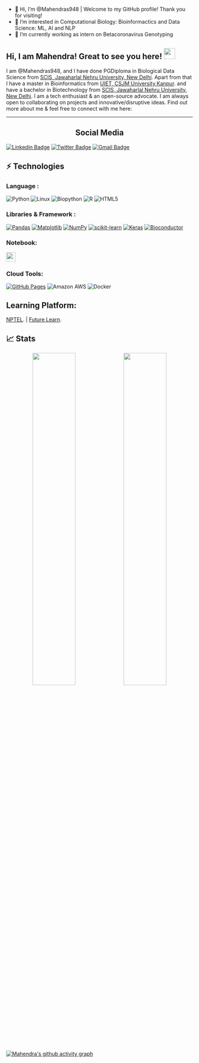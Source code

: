 - 👋 Hi, I’m @Mahendras948 | Welcome to my GitHub profile! Thank you for visiting!
- 👀 I’m interested in Computational Biology: Bioinformactics and Data Science: ML, AI and NLP
- 🌱 I’m currently working as intern on Betacoronavirus Genotyping

<!---
Mahendras948/Mahendras948 is a ✨ special ✨ repository because its `README.md` (this file) appears on your GitHub profile.
You can click the Preview link to take a look at your changes.
--->
## Hi, I am Mahendra! Great to see you here! <img src="https://raw.githubusercontent.com/aemmadi/aemmadi/master/wave.gif" width="30px">

I am @Mahendras948, and I have done PGDiploma in Biological Data Science from [SCIS, Jawaharlal Nehru University, New Delhi](https://jnu.ac.in/scis). Apart from that I have a master in Bioinformatics from [UIET, CSJM University,Kanpur](http://csjmu.ac.in/uiet-kanpur/departments/computer-science-and-engineering/). and have a bachelor in Biotechnology from [SCIS, Jawaharlal Nehru University, New Delhi](https://www.aksuniversity.ac.in/index.php/academics/life-sciences-technology). I am a tech enthusiast & an open-source advocate. I am always open to collaborating on projects and innovative/disruptive ideas. Find out more about me & feel free to connect with me here:
</p>
<hr />
<h2 align="center">Social Media</h2>
<p align="center">

[![Linkedin Badge](https://img.shields.io/badge/-mahendrasingh-blue?style=flat-square&logo=Linkedin&logoColor=white&link=https://https://https://www.linkedin.com/in/mahendra-singh-5aa7216b/)](https://https://www.linkedin.com/in/mahendra-singh-5aa7216b/)
[![Twitter Badge](https://img.shields.io/badge/-mahendrasingh-white?style=flat-square&logo=twitter&logoColor=blue&link=https://https://twitter.com/smahendra360/)](https:/https://twitter.com/smahendra360/)
[![Gmail Badge](https://img.shields.io/badge/-mahendras948@gmail.com-c14438?style=flat-square&logo=Gmail&logoColor=white&link=mailto:mahendras94@gmail.com)](mailto:mahendras94@gmail.com)





## ⚡ Technologies

### Language :
![Python](https://img.shields.io/badge/-Python-black?style=flat-square&logo=Python)
![Linux](https://img.shields.io/badge/-Linux-black?style=flat-square&logo=Linux)
![Biopython](https://img.shields.io/badge/-Biopython-yellow?style=flat-square&logo=Biopython)
![R](https://img.shields.io/badge/-R-blue?style=flat-square&logo=R)
![HTML5](https://img.shields.io/badge/-HTML5-E34F26?style=flat-square&logo=html5&logoColor=white)



### Libraries & Framework :
<a href="#"><img alt="Pandas" src="https://img.shields.io/badge/Pandas%20-%23150458.svg?logo=pandas&logoColor=white"></a>
<a href="#"><img alt="Matplotlib" src="https://img.shields.io/badge/Matplotlib%20-%23150458.svg?logo=matplotlib&logoColor=green"></a>
<a href="#"><img alt="NumPy" src="https://img.shields.io/badge/Numpy%20-%23013243.svg?logo=numpy&logoColor=white"></a>
<a href="#"><img alt="scikit-learn" src="https://img.shields.io/badge/scikit-learn%20-%23013243.svg?logo=scikit-learn&logoColor=white"></a>
<a href="#"><img alt="Keras" src="https://img.shields.io/badge/Keras%20-%23D00000.svg?logo=Keras&logoColor=white"></a>
<a href="#"><img alt="Bioconductor" src="https://img.shields.io/badge/Bioconductor%20-%23150458.svg?logo=bioconductor&logoColor=blue"></a>

### Notebook:

<img src="https://img.shields.io/badge/jupyter-F3631D.svg?&style=for-the-badge&logo=jupyter&logoColor=white" height="25"/>

  
### Cloud Tools:

<a href="#"><img alt="GitHub Pages" src="https://img.shields.io/badge/GitHub%20Pages-%23327FC7.svg?logo=github&logoColor=white"></a>
![Amazon AWS](https://img.shields.io/badge/Amazon%20AWS-232F3E?style=flat-square&logo=amazon-aws)
![Docker](https://img.shields.io/badge/-Docker-black?style=flat-square&logo=docker)


## Learning Platform:
[NPTEL](https://nptel.ac.in/). | 
[Future Learn](https://www.futurelearn.com/).

## 📈 Stats
<p align="center">
	
  <img width="48%" src="https://github-readme-stats.vercel.app/api?username=mahendrasingh&show_icons=true&theme=tokyonight" />
  <img width="48%" src="https://github-readme-streak-stats.herokuapp.com/?user=Mahendras948&theme=tokyonight" />
</p>


[![Mahendra's github activity graph](https://activity-graph.herokuapp.com/graph?username=Mahendras948&theme=xcode)](https://git.io/mahendrasingh)
